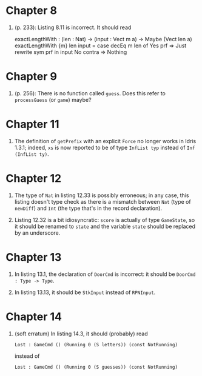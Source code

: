 # Chapter 8

1. (p. 233): Listing 8.11 is incorrect. It should read

    exactLengthWith : (len : Nat) -> (input : Vect m a) -> Maybe (Vect len a)
    exactLengthWith {m} len input = case decEq m len of
                                          Yes prf => Just rewrite sym prf in input
                                          No contra => Nothing

# Chapter 9

1. (p. 256): There is no function called `guess`. Does this refer to `processGuess` (or `game`) maybe?

# Chapter 11

1. The definition of `getPrefix` with an explicit `Force` no longer works in Idris 1.3.1; indeed, `xs` is now reported to be of type `InfList typ` instead of `Inf (InfList ty)`.

# Chapter 12

1. The type of `Nat` in listing 12.33 is possibly erroneous; in any case, this listing doesn't type check as there is a mismatch between `Nat` (type of `newDiff`) and `Int` (the type that's in the record declaration).

2. Listing 12.32 is a bit idiosyncratic: `score` is actually of type `GameState`, so it should be renamed to `state` and the variable `state` should be replaced by an underscore.

# Chapter 13

1. In listing 13.1, the declaration of `DoorCmd` is incorrect: it should be `DoorCmd : Type -> Type`.

2. In listing 13.13, it should be `StkInput` instead of `RPNInput`.

# Chapter 14

1. (soft erratum) In listing 14.3, it should (probably) read

       Lost : GameCmd () (Running 0 (S letters)) (const NotRunning)

   instead of 

       Lost : GameCmd () (Running 0 (S guesses)) (const NotRunning)
